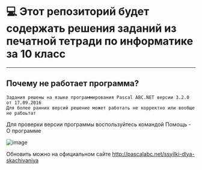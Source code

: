 ﻿# :computer: Этот репозиторий будет содержать решения заданий из печатной тетради по информатике за 10 класс
____

## Почему не работает программа? 

```
Задания решены на языке программирования Pascal ABC.NET версии 3.2.0 от 17.09.2016
Для более ранних версий решение может работать не корректно или вообще не рабоьтат
```

Для проверки версии программы воспользуйтесь командой Помощь - О программе

![image](https://user-images.githubusercontent.com/91423699/192289616-f4a0448a-391b-409d-9c97-6ac5cd3303e7.png)

Обновить можно на официальном сайте http://pascalabc.net/ssyilki-dlya-skachivaniya

